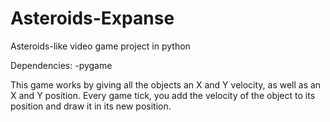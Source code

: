 # Asteroids-Expanse
Asteroids-like video game project in python


Dependencies:
-pygame

This game works by giving all the objects an X and Y velocity, as well as an X and Y position.
Every game tick, you add the velocity of the object to its position and draw it in its new position. 

